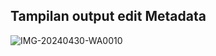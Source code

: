 ## Tampilan output edit Metadata

![IMG-20240430-WA0010](https://github.com/arianz/steganografi_jurnal/assets/55643185/f8eb1246-fcdf-47d3-a5ab-c5b40f3c7425)
